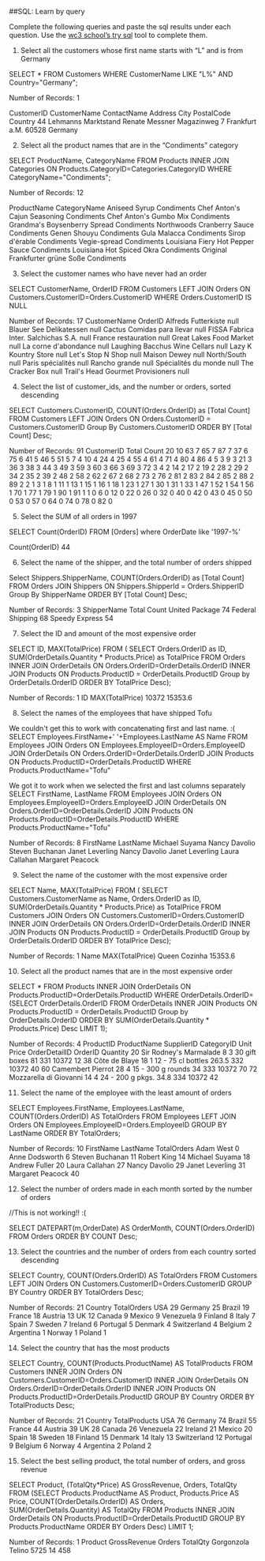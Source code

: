 ##SQL: Learn by query

Complete the following queries and paste the sql results under each question. Use the [wc3 school’s try sql](http://www.w3schools.com/sql/trysql.asp?filename=trysql_select_all) tool to complete them.


1. Select all the customers whose first name starts with “L” and is from Germany

SELECT * FROM Customers
WHERE CustomerName LIKE "L%"
AND Country="Germany";

Number of Records: 1

CustomerID	CustomerName	ContactName	Address	City	PostalCode	Country
44	Lehmanns Marktstand Renate Messner	Magazinweg 7	Frankfurt a.M.	60528	Germany


2. Select all the product names that are in the “Condiments” category

SELECT ProductName, CategoryName
FROM Products
INNER JOIN Categories
ON Products.CategoryID=Categories.CategoryID
WHERE CategoryName="Condiments";

Number of Records: 12

ProductName	CategoryName
Aniseed Syrup	Condiments
Chef Anton's Cajun Seasoning	Condiments
Chef Anton's Gumbo Mix	Condiments
Grandma's Boysenberry Spread	Condiments
Northwoods Cranberry Sauce	Condiments
Genen Shouyu	Condiments
Gula Malacca	Condiments
Sirop d'érable	Condiments
Vegie-spread	Condiments
Louisiana Fiery Hot Pepper Sauce	Condiments
Louisiana Hot Spiced Okra	Condiments
Original Frankfurter grüne Soße	Condiments

3. Select the customer names who have never had an order

SELECT CustomerName, OrderID
FROM Customers
LEFT JOIN Orders
ON Customers.CustomerID=Orders.CustomerID
WHERE Orders.CustomerID IS NULL

Number of Records: 17
CustomerName	OrderID
Alfreds Futterkiste	null
Blauer See Delikatessen	null
Cactus Comidas para llevar	null
FISSA Fabrica Inter. Salchichas S.A.	null
France restauration	null
Great Lakes Food Market	null
La corne d'abondance	null
Laughing Bacchus Wine Cellars	null
Lazy K Kountry Store	null
Let's Stop N Shop	null
Maison Dewey	null
North/South	null
Paris spécialités	null
Rancho grande	null
Spécialités du monde	null
The Cracker Box	null
Trail's Head Gourmet Provisioners	null

4. Select the list of customer_ids, and the number or orders, sorted descending

SELECT Customers.CustomerID, COUNT(Orders.OrderID) as [Total Count] FROM Customers
LEFT JOIN Orders
ON Orders.CustomerID = Customers.CustomerID
Group By Customers.CustomerID
ORDER BY [Total Count] Desc;

Number of Records: 91
CustomerID	Total Count
20	10
63	7
65	7
87	7
37	6
75	6
41	5
46	5
51	5
7	4
10	4
24	4
25	4
55	4
61	4
71	4
80	4
86	4
5	3
9	3
21	3
36	3
38	3
44	3
49	3
59	3
60	3
66	3
69	3
72	3
4	2
14	2
17	2
19	2
28	2
29	2
34	2
35	2
39	2
48	2
58	2
62	2
67	2
68	2
73	2
76	2
81	2
83	2
84	2
85	2
88	2
89	2
2	1
3	1
8	1
11	1
13	1
15	1
16	1
18	1
23	1
27	1
30	1
31	1
33	1
47	1
52	1
54	1
56	1
70	1
77	1
79	1
90	1
91	1
1	0
6	0
12	0
22	0
26	0
32	0
40	0
42	0
43	0
45	0
50	0
53	0
57	0
64	0
74	0
78	0
82	0

5. Select the SUM of all orders in 1997

SELECT Count(OrderID) FROM [Orders]
where OrderDate like '1997-%'

Count(OrderID)
44

6. Select the name of the shipper, and the total number of orders shipped

Select Shippers.ShipperName, COUNT(Orders.OrderID) as [Total Count]
FROM Orders
JOIN Shippers
ON Shippers.ShipperId = Orders.ShipperID
Group By ShipperName
ORDER BY [Total Count] Desc;

Number of Records: 3
ShipperName	Total Count
United Package	74
Federal Shipping	68
Speedy Express	54

7. Select the ID and amount of the most expensive order

SELECT ID, MAX(TotalPrice)
FROM (
SELECT
Orders.OrderID as ID, SUM(OrderDetails.Quantity * Products.Price) as TotalPrice
FROM Orders
INNER JOIN OrderDetails
ON Orders.OrderID=OrderDetails.OrderID
INNER JOIN Products
ON Products.ProductID = OrderDetails.ProductID
Group by OrderDetails.OrderID
ORDER BY TotalPrice Desc);

Number of Records: 1
ID	MAX(TotalPrice)
10372	15353.6


8. Select the names of the employees that have shipped Tofu

We couldn't get this to work with concatenating first and last name. :(
SELECT Employees.FirstName+' '+Employees.LastName AS Name
FROM Employees
JOIN Orders
ON Employees.EmployeeID=Orders.EmployeeID
JOIN OrderDetails
ON Orders.OrderID=OrderDetails.OrderID
JOIN Products
ON Products.ProductID=OrderDetails.ProductID
WHERE Products.ProductName="Tofu"

We got it to work when we selected the first and last columns separately
SELECT FirstName, LastName
FROM Employees
JOIN Orders
ON Employees.EmployeeID=Orders.EmployeeID
JOIN OrderDetails
ON Orders.OrderID=OrderDetails.OrderID
JOIN Products
ON Products.ProductID=OrderDetails.ProductID
WHERE Products.ProductName="Tofu"

Number of Records: 8
FirstName	LastName
Michael	Suyama
Nancy	Davolio
Steven	Buchanan
Janet	Leverling
Nancy	Davolio
Janet	Leverling
Laura	Callahan
Margaret	Peacock

9. Select the name of the customer with the most expensive order

SELECT Name, MAX(TotalPrice)
FROM (
SELECT Customers.CustomerName as Name, Orders.OrderID as ID, SUM(OrderDetails.Quantity * Products.Price) as TotalPrice
FROM Customers
JOIN Orders
ON Customers.CustomerID=Orders.CustomerID
INNER JOIN OrderDetails
ON Orders.OrderID=OrderDetails.OrderID
INNER JOIN Products
ON Products.ProductID = OrderDetails.ProductID
Group by OrderDetails.OrderID
ORDER BY TotalPrice Desc);

Number of Records: 1
Name	MAX(TotalPrice)
Queen Cozinha	15353.6


10. Select all the product names that are in the most expensive order

SELECT * FROM Products
INNER JOIN OrderDetails
ON Products.ProductID=OrderDetails.ProductID
WHERE OrderDetails.OrderID=(SELECT OrderDetails.OrderID
FROM OrderDetails
INNER JOIN Products
ON Products.ProductID = OrderDetails.ProductID
Group by OrderDetails.OrderID
ORDER BY SUM(OrderDetails.Quantity * Products.Price) Desc
LIMIT 1);

Number of Records: 4
ProductID	ProductName	SupplierID	CategoryID	Unit	Price	OrderDetailID	OrderID	Quantity
20	Sir Rodney's Marmalade	8	3	30 gift boxes	81	331	10372	12
38	Côte de Blaye	18	1	12 - 75 cl bottles	263.5	332	10372	40
60	Camembert Pierrot	28	4	15 - 300 g rounds	34	333	10372	70
72	Mozzarella di Giovanni	14	4	24 - 200 g pkgs.	34.8	334	10372	42

11. Select the name of the employee with the least amount of orders

SELECT Employees.FirstName, Employees.LastName, COUNT(Orders.OrderID) AS TotalOrders
FROM Employees
LEFT JOIN Orders
ON Employees.EmployeeID=Orders.EmployeeID
GROUP BY LastName
ORDER BY TotalOrders;

Number of Records: 10
FirstName	LastName	TotalOrders
Adam	West	0
Anne	Dodsworth	6
Steven	Buchanan	11
Robert	King	14
Michael	Suyama	18
Andrew	Fuller	20
Laura	Callahan	27
Nancy	Davolio	29
Janet	Leverling	31
Margaret	Peacock	40

12. Select the number of orders made in each month sorted by the number of orders

//This is not working!! :(

SELECT DATEPART(m,OrderDate) AS OrderMonth, COUNT(Orders.OrderID)
FROM Orders
ORDER BY COUNT Desc;

13. Select the countries and the number of orders from each country sorted descending

SELECT Country, COUNT(Orders.OrderID) AS TotalOrders
FROM Customers
LEFT JOIN Orders
ON Customers.CustomerID=Orders.CustomerID
GROUP BY Country
ORDER BY TotalOrders Desc;

Number of Records: 21
Country	TotalOrders
USA	29
Germany	25
Brazil	19
France	18
Austria	13
UK	12
Canada	9
Mexico	9
Venezuela	9
Finland	8
Italy	7
Spain	7
Sweden	7
Ireland	6
Portugal	5
Denmark	4
Switzerland	4
Belgium	2
Argentina	1
Norway	1
Poland	1

14. Select the country that has the most products

SELECT Country, COUNT(Products.ProductName) AS TotalProducts
FROM Customers
INNER JOIN Orders
ON Customers.CustomerID=Orders.CustomerID
INNER JOIN OrderDetails
ON Orders.OrderID=OrderDetails.OrderID
INNER JOIN Products
ON Products.ProductID=OrderDetails.ProductID
GROUP BY Country
ORDER BY TotalProducts Desc;

Number of Records: 21
Country	TotalProducts
USA	76
Germany	74
Brazil	55
France	44
Austria	39
UK	28
Canada	26
Venezuela	22
Ireland	21
Mexico	20
Spain	18
Sweden	18
Finland	15
Denmark	14
Italy	13
Switzerland	12
Portugal	9
Belgium	6
Norway	4
Argentina	2
Poland	2

15. Select the best selling product, the total number of orders, and gross revenue

SELECT Product, (TotalQty*Price) AS GrossRevenue, Orders, TotalQty
FROM
(SELECT Products.ProductName AS Product, Products.Price AS Price, COUNT(OrderDetails.OrderID) AS Orders, SUM(OrderDetails.Quantity) AS TotalQty
FROM Products
INNER JOIN OrderDetails
ON Products.ProductID=OrderDetails.ProductID
GROUP BY Products.ProductName
ORDER BY Orders Desc)
LIMIT 1;

Number of Records: 1
Product	GrossRevenue	Orders	TotalQty
Gorgonzola Telino	5725	14	458


